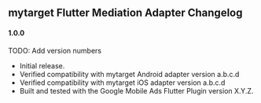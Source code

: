 ## mytarget Flutter Mediation Adapter Changelog

#### 1.0.0

TODO: Add version numbers
* Initial release.
* Verified compatibility with mytarget Android adapter version a.b.c.d
* Verified compatibility with mytarget iOS adapter version a.b.c.d
* Built and tested with the Google Mobile Ads Flutter Plugin version X.Y.Z.

